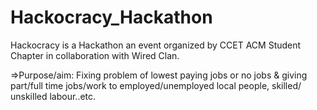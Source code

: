 # Hackocracy_Hackathon

Hackocracy is a Hackathon an event
organized by CCET ACM Student Chapter in collaboration
with Wired Clan.

=>Purpose/aim:
Fixing problem of lowest paying jobs or no jobs & giving part/full time jobs/work to employed/unemployed local people, skilled/ unskilled labour..etc.
